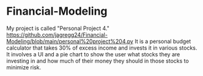 # Financial-Modeling
My project is called "Personal Project 4." https://github.com/jagregg24/Financial-Modeling/blob/main/personal%20project%204.py
It is a personal budget calculator that takes 30% of excess income and invests it in various stocks. It involves a UI and a pie chart to show the user what stocks they are investing in and how much of their money they should in those stocks to minimize risk. 
